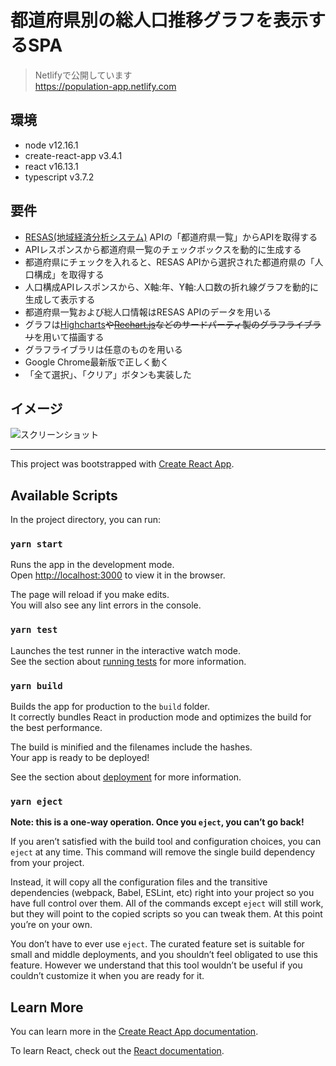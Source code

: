 # 都道府県別の総人口推移グラフを表示するSPA

> Netlifyで公開しています  
> https://population-app.netlify.com

## 環境

- node v12.16.1
- create-react-app v3.4.1
- react v16.13.1
- typescript v3.7.2

## 要件
- [RESAS(地域経済分析システム)](https://opendata.resas-portal.go.jp) APIの「都道府県一覧」からAPIを取得する
- APIレスポンスから都道府県一覧のチェックボックスを動的に生成する
- 都道府県にチェックを入れると、RESAS APIから選択された都道府県の「人口構成」を取得する
- 人口構成APIレスポンスから、X軸:年、Y軸:人口数の折れ線グラフを動的に生成して表示する
- 都道府県一覧および総人口情報はRESAS APIのデータを用いる
- グラフは[Highcharts](https://www.highcharts.com)~~や[Rechart.js](http://recharts.org/en-US)などのサードパーティ製のグラフライブラリ~~を用いて描画する
- グラフライブラリは任意のものを用いる
- Google Chrome最新版で正しく動く
- 「全て選択」、「クリア」ボタンも実装した

## イメージ

![スクリーンショット](https://i.gyazo.com/5ae70aa20527fbdcfba478f41907b712.png "スクリーンショット")  

---

This project was bootstrapped with [Create React App](https://github.com/facebook/create-react-app).

## Available Scripts

In the project directory, you can run:

### `yarn start`

Runs the app in the development mode.<br />
Open [http://localhost:3000](http://localhost:3000) to view it in the browser.

The page will reload if you make edits.<br />
You will also see any lint errors in the console.

### `yarn test`

Launches the test runner in the interactive watch mode.<br />
See the section about [running tests](https://facebook.github.io/create-react-app/docs/running-tests) for more information.

### `yarn build`

Builds the app for production to the `build` folder.<br />
It correctly bundles React in production mode and optimizes the build for the best performance.

The build is minified and the filenames include the hashes.<br />
Your app is ready to be deployed!

See the section about [deployment](https://facebook.github.io/create-react-app/docs/deployment) for more information.

### `yarn eject`

**Note: this is a one-way operation. Once you `eject`, you can’t go back!**

If you aren’t satisfied with the build tool and configuration choices, you can `eject` at any time. This command will remove the single build dependency from your project.

Instead, it will copy all the configuration files and the transitive dependencies (webpack, Babel, ESLint, etc) right into your project so you have full control over them. All of the commands except `eject` will still work, but they will point to the copied scripts so you can tweak them. At this point you’re on your own.

You don’t have to ever use `eject`. The curated feature set is suitable for small and middle deployments, and you shouldn’t feel obligated to use this feature. However we understand that this tool wouldn’t be useful if you couldn’t customize it when you are ready for it.

## Learn More

You can learn more in the [Create React App documentation](https://facebook.github.io/create-react-app/docs/getting-started).

To learn React, check out the [React documentation](https://reactjs.org/).
